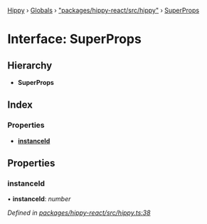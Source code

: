 [Hippy](../README.md) › [Globals](../globals.md) › ["packages/hippy-react/src/hippy"](../modules/_packages_hippy_react_src_hippy_.md) › [SuperProps](_packages_hippy_react_src_hippy_.superprops.md)

# Interface: SuperProps

## Hierarchy

* **SuperProps**

## Index

### Properties

* [__instanceId__](_packages_hippy_react_src_hippy_.superprops.md#__instanceid__)

## Properties

###  __instanceId__

• **__instanceId__**: *number*

*Defined in [packages/hippy-react/src/hippy.ts:38](https://github.com/jeromehan/Hippy/blob/6216275/packages/hippy-react/src/hippy.ts#L38)*
